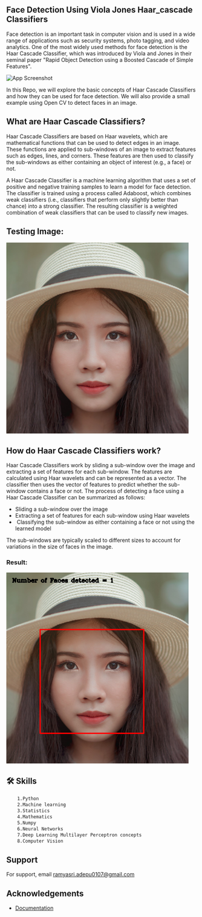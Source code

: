 
## Face Detection Using Viola Jones Haar_cascade Classifiers

Face detection is an important task in computer vision and is used in a wide range of applications such as security systems, photo tagging, and video analytics. One of the most widely used methods for face detection is the Haar Cascade Classifier, which was introduced by Viola and Jones in their seminal paper "Rapid Object Detection using a Boosted Cascade of Simple Features".

![App Screenshot](https://docs.opencv.org/3.4/haar_features.jpg)

In this Repo, we will explore the basic concepts of Haar Cascade Classifiers and how they can be used for face detection. We will also provide a small example using Open CV to detect faces in an image.


## What are Haar Cascade Classifiers?

Haar Cascade Classifiers are based on Haar wavelets, which are mathematical functions that can be used to detect edges in an image. These functions are applied to sub-windows of an image to extract features such as edges, lines, and corners. These features are then used to classify the sub-windows as either containing an object of interest (e.g., a face) or not.


A Haar Cascade Classifier is a machine learning algorithm that uses a set of positive and negative training samples to learn a model for face detection. The classifier is trained using a process called Adaboost, which combines weak classifiers (i.e., classifiers that perform only slightly better than chance) into a strong classifier. The resulting classifier is a weighted combination of weak classifiers that can be used to classify new images.

## Testing Image:
![App Screenshot](https://github.com/ramyacloud001/Face-Detection-using-Harcascade-Classifiers--main/blob/main/girl.png)

## How do Haar Cascade Classifiers work?
Haar Cascade Classifiers work by sliding a sub-window over the image and extracting a set of features for each sub-window. The features are calculated using Haar wavelets and can be represented as a vector. The classifier then uses the vector of features to predict whether the sub-window contains a face or not.
The process of detecting a face using a Haar Cascade Classifier can be summarized as follows:
- Sliding a sub-window over the image
- Extracting a set of features for each sub-window using Haar wavelets
-  Classifying the sub-window as either containing a face or not using the learned model

The sub-windows are typically scaled to different sizes to account for variations in the size of faces in the image.

### Result:

![App Screenshot](https://github.com/ramyacloud001/Face-Detection-using-Harcascade-Classifiers--main/blob/main/re.png)


## 🛠 Skills

        1.Python 
        2.Machine learning 
        3.Statistics
        4.Mathematics
        5.Numpy 
        6.Neural Networks
        7.Deep Learning Multilayer Perceptron concepts 
        8.Computer Vision
    


## Support

For support, email ramyasri.adepu0107@gmail.com


## Acknowledgements

 - [Documentation](https://docs.opencv.org/3.4/db/d28/tutorial_cascade_classifier.html)


